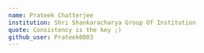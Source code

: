 ```yaml
---
name: Prateek Chatterjee
institution: Shri Shankaracharya Group Of Institution
quote: Consistency is the key ;)
github_user: Prateek0803
---
```

